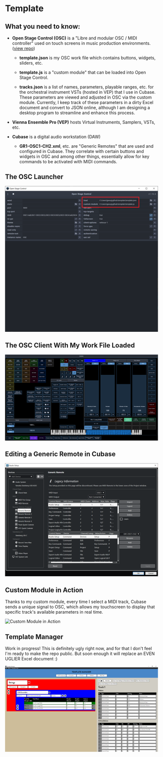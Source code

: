 # Template
## What you need to know:

- **Open Stage Control (OSC)** is a "Libre and modular OSC / MIDI controller" used on touch screens in music production environments. ([view repo](https://github.com/jean-emmanuel/open-stage-control.git))
    - **template.json** is my OSC work file which contains buttons, widgets, sliders, etc.

    - **template.js** is a "custom module" that can be loaded into Open Stage Control.

    - **tracks.json** is a list of names, parameters, playable ranges, etc. for the orchestral instrument VSTs (hosted in VEP) that I use in Cubase. These parameters are viewed and adjusted in OSC via the custom module. Currently, I keep track of these parameters in a dirty Excel document and convert to JSON online, although I am designing a desktop program to streamline and enhance this process.

- **Vienna Ensemble Pro (VEP)** hosts Virtual Instruments, Samplers, VSTs, etc.

- **Cubase** is a digital audio workstation (DAW)
    - **GR1-OSC1-CH2.xml**, etc. are "Generic Remotes" that are used and configured in Cubase. They correlate with certain buttons and widgets in OSC and among other things, essentially allow for key commands to be activated with MIDI commands.

## The OSC Launcher
![The OSC Launcher](./Images/osc-launcher.png)

## The OSC Client With My Work File Loaded
![The OSC Client With My Work File Loaded](./Images/template.png)

## Editing a Generic Remote in Cubase
![Editing a Generic Remote in Cubase](./Images/GR1-OSC1-CH2.png)

## Custom Module in Action
Thanks to my custom module, every time I select a MIDI track, Cubase sends a unique signal to OSC, which allows my touchscreen to display that specific track's available parameters in real time.

![Custom Module in Action](./Images/custom-module-in-action.gif)

## Template Manager
Work in progress! This is definitely ugly right now, and for that I don't feel I'm ready to make the repo public. But soon enough it will replace an EVEN UGLIER Excel document :)

![Template Manager](./Images/template-manager.png)

